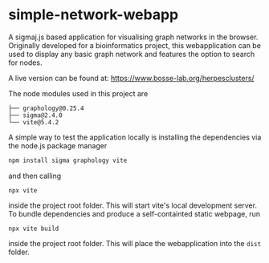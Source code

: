 # simple-network-webapp
A sigmaj.js based application for visualising graph networks in the browser.
Originally developed for a bioinformatics project, this webapplication can be used to display any basic graph network and features the option to search for nodes.

A live version can be found at:
https://www.bosse-lab.org/herpesclusters/

The node modules used in this project are
```
├── graphology@0.25.4
├── sigma@2.4.0
└── vite@5.4.2
```
A simple way to test the application locally is installing the dependencies via the node.js package manager

```bash
npm install sigma graphology vite
```

and then calling

`npx vite`

inside the project root folder. This will start vite's local development server.
To bundle dependencies and produce a self-containted static webpage, run

`npx vite build`

inside the project root folder. This will place the webapplication into the `dist` folder.
